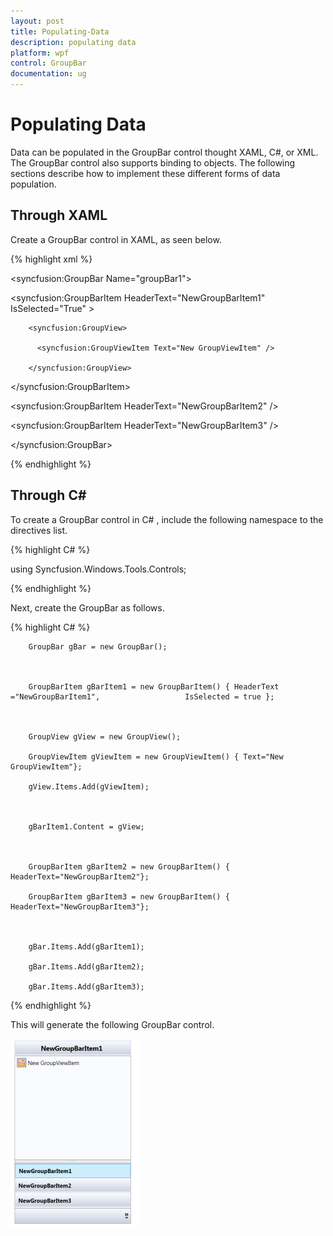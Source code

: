 ```yaml
---
layout: post
title: Populating-Data
description: populating data
platform: wpf
control: GroupBar
documentation: ug
---
```


# Populating Data

Data can be populated in the GroupBar control thought XAML, C#, or XML. The GroupBar control also supports binding to objects. The following sections describe how to implement these different forms of data population.

## Through XAML

Create a GroupBar control in XAML, as seen below.



{% highlight xml %}

<syncfusion:GroupBar Name="groupBar1">

   <syncfusion:GroupBarItem HeaderText="NewGroupBarItem1" IsSelected="True" >

        <syncfusion:GroupView>

          <syncfusion:GroupViewItem Text="New GroupViewItem" />

        </syncfusion:GroupView>

   </syncfusion:GroupBarItem>



   <syncfusion:GroupBarItem HeaderText="NewGroupBarItem2" />



   <syncfusion:GroupBarItem HeaderText="NewGroupBarItem3"  />



</syncfusion:GroupBar>

{% endhighlight %}

## Through  C#

To create a GroupBar control in  C# , include the following namespace to the directives list.



{% highlight C# %}

using Syncfusion.Windows.Tools.Controls;


{% endhighlight %}


Next, create the GroupBar as follows.



{% highlight C# %}

		GroupBar gBar = new GroupBar();



		GroupBarItem gBarItem1 = new GroupBarItem() { HeaderText ="NewGroupBarItem1", 					IsSelected = true };



		GroupView gView = new GroupView();

		GroupViewItem gViewItem = new GroupViewItem() { Text="New GroupViewItem"};

		gView.Items.Add(gViewItem);



		gBarItem1.Content = gView;



		GroupBarItem gBarItem2 = new GroupBarItem() { HeaderText="NewGroupBarItem2"};

		GroupBarItem gBarItem3 = new GroupBarItem() { HeaderText="NewGroupBarItem3"};



		gBar.Items.Add(gBarItem1);

		gBar.Items.Add(gBarItem2);

		gBar.Items.Add(gBarItem3);



{% endhighlight %}



This will generate the following GroupBar control.



![](Populating-Data_images/Populating-Data_img1.png)




